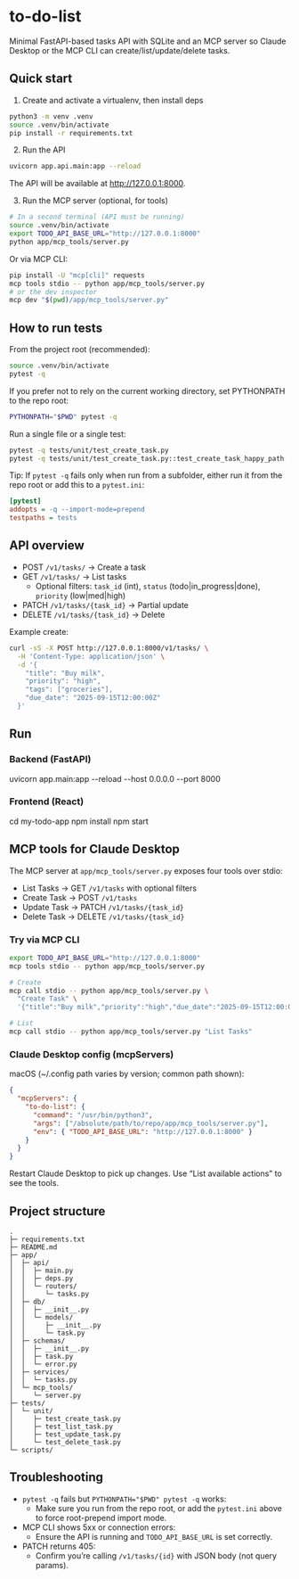 # to-do-list

Minimal FastAPI-based tasks API with SQLite and an MCP server so Claude Desktop or the MCP CLI can create/list/update/delete tasks.

## Quick start

1) Create and activate a virtualenv, then install deps

```bash
python3 -m venv .venv
source .venv/bin/activate
pip install -r requirements.txt
```

2) Run the API

```bash
uvicorn app.api.main:app --reload
```

The API will be available at http://127.0.0.1:8000.

3) Run the MCP server (optional, for tools)

```bash
# In a second terminal (API must be running)
source .venv/bin/activate
export TODO_API_BASE_URL="http://127.0.0.1:8000"
python app/mcp_tools/server.py
```

Or via MCP CLI:

```bash
pip install -U "mcp[cli]" requests
mcp tools stdio -- python app/mcp_tools/server.py
# or the dev inspector
mcp dev "$(pwd)/app/mcp_tools/server.py"
```

## How to run tests

From the project root (recommended):

```bash
source .venv/bin/activate
pytest -q
```

If you prefer not to rely on the current working directory, set PYTHONPATH to the repo root:

```bash
PYTHONPATH="$PWD" pytest -q
```

Run a single file or a single test:

```bash
pytest -q tests/unit/test_create_task.py
pytest -q tests/unit/test_create_task.py::test_create_task_happy_path
```

Tip: If `pytest -q` fails only when run from a subfolder, either run it from the repo root or add this to a `pytest.ini`:

```ini
[pytest]
addopts = -q --import-mode=prepend
testpaths = tests
```

## API overview

- POST `/v1/tasks/` → Create a task
- GET `/v1/tasks/` → List tasks
  - Optional filters: `task_id` (int), `status` (todo|in_progress|done), `priority` (low|med|high)
- PATCH `/v1/tasks/{task_id}` → Partial update
- DELETE `/v1/tasks/{task_id}` → Delete

Example create:

```bash
curl -sS -X POST http://127.0.0.1:8000/v1/tasks/ \
  -H 'Content-Type: application/json' \
  -d '{
    "title": "Buy milk",
    "priority": "high",
    "tags": ["groceries"],
    "due_date": "2025-09-15T12:00:00Z"
  }'
```
## Run

### Backend (FastAPI)
uvicorn app.main:app --reload --host 0.0.0.0 --port 8000

### Frontend (React)
cd my-todo-app
npm install
npm start

## MCP tools for Claude Desktop

The MCP server at `app/mcp_tools/server.py` exposes four tools over stdio:

- List Tasks → GET `/v1/tasks` with optional filters
- Create Task → POST `/v1/tasks`
- Update Task → PATCH `/v1/tasks/{task_id}`
- Delete Task → DELETE `/v1/tasks/{task_id}`

### Try via MCP CLI

```bash
export TODO_API_BASE_URL="http://127.0.0.1:8000"
mcp tools stdio -- python app/mcp_tools/server.py

# Create
mcp call stdio -- python app/mcp_tools/server.py \
  "Create Task" \
  '{"title":"Buy milk","priority":"high","due_date":"2025-09-15T12:00:00Z","tags":["groceries"]}'

# List
mcp call stdio -- python app/mcp_tools/server.py "List Tasks"
```

### Claude Desktop config (mcpServers)

macOS (~/.config path varies by version; common path shown):

```json
{
  "mcpServers": {
    "to-do-list": {
      "command": "/usr/bin/python3",
      "args": ["/absolute/path/to/repo/app/mcp_tools/server.py"],
      "env": { "TODO_API_BASE_URL": "http://127.0.0.1:8000" }
    }
  }
}
```

Restart Claude Desktop to pick up changes. Use “List available actions” to see the tools.

## Project structure

```text
.
├─ requirements.txt
├─ README.md
├─ app/
│  ├─ api/
│  │  ├─ main.py
│  │  ├─ deps.py
│  │  └─ routers/
│  │     └─ tasks.py
│  ├─ db/
│  │  ├─ __init__.py
│  │  └─ models/
│  │     ├─ __init__.py
│  │     └─ task.py
│  ├─ schemas/
│  │  ├─ __init__.py
│  │  ├─ task.py
│  │  └─ error.py
│  ├─ services/
│  │  └─ tasks.py
│  └─ mcp_tools/
│     └─ server.py
├─ tests/
│  └─ unit/
│     ├─ test_create_task.py
│     ├─ test_list_task.py
│     ├─ test_update_task.py
│     └─ test_delete_task.py
└─ scripts/
```




## Troubleshooting

- `pytest -q` fails but `PYTHONPATH="$PWD" pytest -q` works:
  - Make sure you run from the repo root, or add the `pytest.ini` above to force root-prepend import mode.
- MCP CLI shows 5xx or connection errors:
  - Ensure the API is running and `TODO_API_BASE_URL` is set correctly.
- PATCH returns 405:
  - Confirm you’re calling `/v1/tasks/{id}` with JSON body (not query params).

